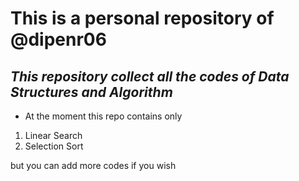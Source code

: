 # **This is a personal repository of @dipenr06**

## ***This repository collect all the codes of Data Structures and Algorithm***

- At the moment this repo contains only 
1. Linear Search 
2. Selection Sort

but you can add more codes if you wish 
